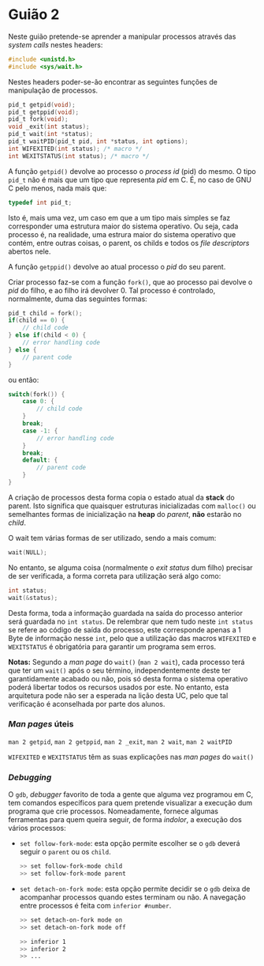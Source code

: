 # Guião 2

Neste guião pretende-se aprender a manipular processos através das _system calls_ nestes headers:
```c
#include <unistd.h>
#include <sys/wait.h>
```
Nestes headers poder-se-ão encontrar as seguintes funções de manipulação de processos.
```c
pid_t getpid(void);
pid_t getppid(void);
pid_t fork(void);
void _exit(int status);
pid_t wait(int *status);
pid_t waitPID(pid_t pid, int *status, int options);
int WIFEXITED(int status); /* macro */
int WEXITSTATUS(int status); /* macro */
```
A função `getpid()` devolve ao processo o _process id_ (pid) do mesmo. O tipo `pid_t` não é mais que um tipo que representa _pid_ em C. É, no caso de GNU C pelo menos, nada mais que:
```c
typedef int pid_t;
```
Isto é, mais uma vez, um caso em que a um tipo mais simples se faz corresponder uma estrutura maior do sistema operativo. Ou seja, cada processo é, na realidade, uma estrura maior do sistema operativo que contém, entre outras coisas, o parent, os childs e todos os _file descriptors_ abertos nele.

A função `getppid()` devolve ao atual processo o _pid_ do seu parent.

Criar processo faz-se com a função `fork()`, que ao processo pai devolve o _pid_ do filho, e ao filho irá devolver 0. Tal processo é controlado, normalmente, duma das seguintes formas:
```c
pid_t child = fork();
if(child == 0) {
    // child code
} else if(child < 0) {
    // error handling code
} else {
    // parent code
}
```
ou então:
```c
switch(fork()) {
    case 0: {
        // child code
    }
    break;
    case -1: {
        // error handling code
    }
    break;
    default: {
        // parent code
    }
}
```
A criação de processos desta forma copia o estado atual da **stack** do parent. Isto significa que quaisquer estruturas inicializadas com `malloc()` ou semelhantes formas de inicialização na **heap** do _parent_, **não** estarão no _child_.

O wait tem várias formas de ser utilizado, sendo a mais comum:
```c
wait(NULL);
```
No entanto, se alguma coisa (normalmente o _exit status_ dum filho) precisar de ser verificada, a forma correta para utilização será algo como:
```c
int status;
wait(&status);
```
Desta forma, toda a informação guardada na saída do processo anterior será guardada no `int status`. De relembrar que nem tudo neste `int status` se refere ao código de saída do processo, este corresponde apenas a 1 Byte de informação nesse `int`, pelo que a utilização das macros `WIFEXITED` e `WEXITSTATUS` é obrigatória para garantir um programa sem erros.

**Notas:** Segundo a _man page_ do `wait()` (`man 2 wait`), cada processo terá que ter um `wait()` após o seu término, independentemente deste ter garantidamente acabado ou não, pois só desta forma o sistema operativo poderá libertar todos os recursos usados por este. No entanto, esta arquitetura pode não ser a esperada na lição desta UC, pelo que tal verificação é aconselhada por parte dos alunos.

### _Man pages_ úteis

`man 2 getpid`, `man 2 getppid`, `man 2 _exit`, `man 2 wait`, `man 2 waitPID`

`WIFEXITED` e `WEXITSTATUS` têm as suas explicações nas _man pages_ do `wait()`

### _Debugging_

O `gdb`, _debugger_ favorito de toda a gente que alguma vez programou em C, tem comandos específicos para quem pretende visualizar a execução dum programa que crie processos. Nomeadamente, fornece algumas ferramentas para quem queira seguir, de forma _indolor_, a execução dos vários processos:

* `set follow-fork-mode`: esta opção permite escolher se o `gdb` deverá seguir o `parent` ou os `child`.
    ```bash
    >> set follow-fork-mode child
    >> set follow-fork-mode parent
    ```
* `set detach-on-fork mode`: esta opção permite decidir se o `gdb` deixa de acompanhar processos quando estes terminam ou não. A navegação entre processos é feita com `inferior #number`.
    ```bash
    >> set detach-on-fork mode on
    >> set detach-on-fork mode off

    >> inferior 1
    >> inferior 2
    >> ...
    ```

